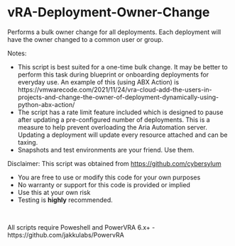 # vRA-Deployment-Owner-Change
 Performs a bulk owner change for all deployments.  Each deployment will have the owner changed to a common user or group.
 <p>
 Notes:
 <ul>
 <li>This script is best suited for a one-time bulk change.   It may be better to perform this task during blueprint or onboarding deployments for everyday use.  An example of this (using ABX Action) is https://vmwarecode.com/2021/11/24/vra-cloud-add-the-users-in-projects-and-change-the-owner-of-deployment-dynamically-using-python-abx-action/
 <li>The script has a rate limit feature included which is designed to pause after updating a pre-configured number of deployments.  This is a measure
 to help prevent overloading the Aria Automation server.  Updating a deployment will update every resource attached and can be taxing.
 <li>Snapshots and test environments are your friend.  Use them.
 </ul>

Disclaimer:  This script was obtained from https://github.com/cybersylum<br>
<ul>
<li>You are free to use or modify this code for your own purposes</li>
<li>No warranty or support for this code is provided or implied</li>  
<li>Use this at your own risk</li>
<li>Testing is <b>highly</b> recommended.
</ul>
<br>

<p>All scripts require Poweshell and PowerVRA 6.x+ - https://github.com/jakkulabs/PowervRA</p>

